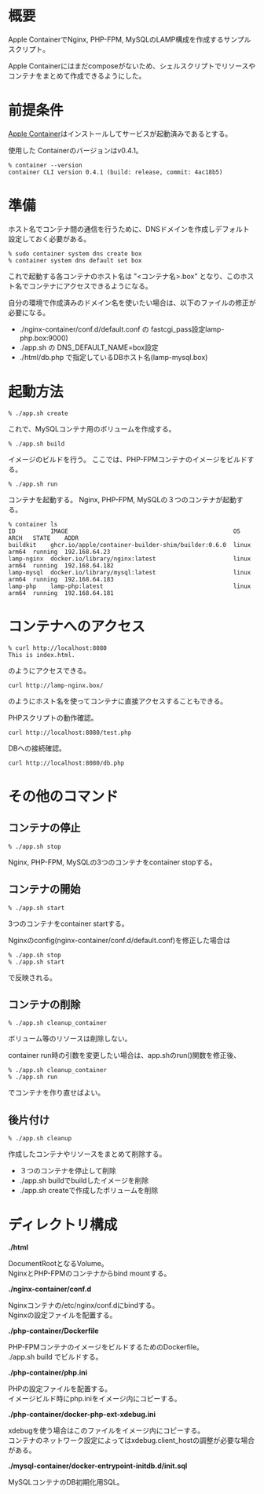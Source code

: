 # 概要

Apple ContainerでNginx, PHP-FPM, MySQLのLAMP構成を作成するサンプルスクリプト。

Apple Containerにはまだcomposeがないため、シェルスクリプトでリソースやコンテナをまとめて作成できるようにした。

# 前提条件

<a href="https://github.com/apple/container">Apple Container</a>はインストールしてサービスが起動済みであるとする。

使用した Containerのバージョンはv0.4.1。

```
% container --version
container CLI version 0.4.1 (build: release, commit: 4ac18b5)
```

# 準備

ホスト名でコンテナ間の通信を行うために、DNSドメインを作成しデフォルト設定しておく必要がある。

```
% sudo container system dns create box
% container system dns default set box
```

これで起動する各コンテナのホスト名は "<コンテナ名>.box" となり、このホスト名でコンテナにアクセスできるようになる。

自分の環境で作成済みのドメイン名を使いたい場合は、以下のファイルの修正が必要になる。

- ./nginx-container/conf.d/default.conf の fastcgi_pass設定lamp-php.box:9000)
- ./app.sh の DNS_DEFAULT_NAME=box設定
- ./html/db.php で指定しているDBホスト名(lamp-mysql.box)

# 起動方法
```
% ./app.sh create
```
これで、MySQLコンテナ用のボリュームを作成する。

```
% ./app.sh build
```

イメージのビルドを行う。
ここでは、PHP-FPMコンテナのイメージをビルドする。

```
% ./app.sh run
```

コンテナを起動する。
Nginx, PHP-FPM, MySQLの３つのコンテナが起動する。

```
% container ls
ID          IMAGE                                               OS     ARCH   STATE    ADDR
buildkit    ghcr.io/apple/container-builder-shim/builder:0.6.0  linux  arm64  running  192.168.64.23
lamp-nginx  docker.io/library/nginx:latest                      linux  arm64  running  192.168.64.182
lamp-mysql  docker.io/library/mysql:latest                      linux  arm64  running  192.168.64.183
lamp-php    lamp-php:latest                                     linux  arm64  running  192.168.64.181
```

# コンテナへのアクセス
```
% curl http://localhost:8080
This is index.html.
```
のようにアクセスできる。

```
curl http://lamp-nginx.box/
```
のようにホスト名を使ってコンテナに直接アクセスすることもできる。

PHPスクリプトの動作確認。
```
curl http://localhost:8080/test.php
```

DBへの接続確認。
```
curl http://localhost:8080/db.php
```

# その他のコマンド

## コンテナの停止
```
% ./app.sh stop
```
Nginx, PHP-FPM, MySQLの3つのコンテナをcontainer stopする。

## コンテナの開始
```
% ./app.sh start
```

3つのコンテナをcontainer startする。

Nginxのconfig(nginx-container/conf.d/default.conf)を修正した場合は
```
% ./app.sh stop
% ./app.sh start
```
で反映される。

## コンテナの削除
```
% ./app.sh cleanup_container
```

ボリューム等のリソースは削除しない。

container run時の引数を変更したい場合は、app.shのrun()関数を修正後、
```
% ./app.sh cleanup_container
% ./app.sh run
```
でコンテナを作り直せばよい。

## 後片付け

```
% ./app.sh cleanup
```

作成したコンテナやリソースをまとめて削除する。

- ３つのコンテナを停止して削除
- ./app.sh buildでbuildしたイメージを削除
- ./app.sh createで作成したボリュームを削除

# ディレクトリ構成

**./html**

DocumentRootとなるVolume。<br />
NginxとPHP-FPMのコンテナからbind mountする。

**./nginx-container/conf.d**

Nginxコンテナの/etc/nginx/conf.dにbindする。<br />
Nginxの設定ファイルを配置する。

**./php-container/Dockerfile**

PHP-FPMコンテナのイメージをビルドするためのDockerfile。<br />
./app.sh build でビルドする。

**./php-container/php.ini**

PHPの設定ファイルを配置する。<br />
イメージビルド時にphp.iniをイメージ内にコピーする。

**./php-container/docker-php-ext-xdebug.ini**

xdebugを使う場合はこのファイルをイメージ内にコピーする。<br />
コンテナのネットワーク設定によってはxdebug.client_hostの調整が必要な場合がある。

**./mysql-container/docker-entrypoint-initdb.d/init.sql**

MySQLコンテナのDB初期化用SQL。
